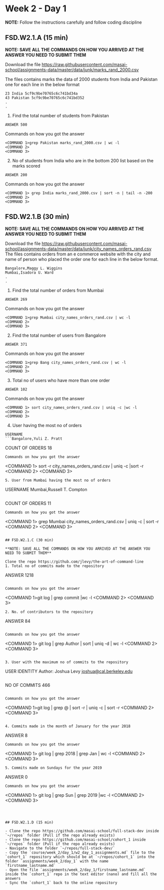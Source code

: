 # Week 2 - Day 1

**NOTE:** Follow the instructions carefully and follow coding discipline



## FSD.W2.1.A (15 min)

**NOTE: SAVE ALL THE COMMANDS ON HOW YOU ARRIVED AT THE ANSWER YOU NEED TO SUBMIT THEM**

Download the file https://raw.githubusercontent.com/masai-school/assignments-data/master/data/junk/marks_rand_2000.csv

The files contains marks the data of 2000 students from India and Pakistan one for each line in the below format

``` 
23 India 5cf9c9be70765c6c741bd34a
43 Pakistan 5cf9c9be70765c6c741bd352
.
.

```
1. Find the total number of students from Pakistan

```
ANSWER 500
```

Commands on how you got the answer

```
<COMMAND 1>grep Pakistan marks_rand_2000.csv | wc -l
<COMMAND 2>
<COMMAND 3>
```
2. No of students from India who are in the bottom 200 list based on the marks scored
```
ANSWER 200
```
Commands on how you got the answer

```
<COMMAND 1> grep India marks_rand_2000.csv | sort -n | tail -n -200
<COMMAND 2>
<COMMAND 3>
```


## FSD.W2.1.B (30 min)

**NOTE: SAVE ALL THE COMMANDS ON HOW YOU ARRIVED AT THE ANSWER YOU NEED TO SUBMIT THEM**

Download the file https://raw.githubusercontent.com/masai-school/assignments-data/master/data/junk/city_names_orders_rand.csv
The files contains orders from an e commerce website with the city and name of person who placed the order one for each line in the below format.

``` 
Bangalore,Maggy L. Wiggins
Mumbai,Isadora U. Ward
.
.

```

1. Find the total number of orders from Mumbai

```
ANSWER 269
```

Commands on how you got the answer

```
<COMMAND 1>grep Mumbai city_names_orders_rand.csv | wc -l
<COMMAND 2>
<COMMAND 3>
```
2. Find the total number of users from Bangalore

```
ANSWER 371
```

Commands on how you got the answer

```
<COMMAND 1>grep Bang city_names_orders_rand.csv | wc -l
<COMMAND 2>
<COMMAND 3>
```
3. Total no of users who have more than one order

```
ANSWER 102
```

Commands on how you got the answer

```
<COMMAND 1> sort city_names_orders_rand.csv | uniq -c |wc -l
<COMMAND 2>
<COMMAND 3>
```
4. User having the most no of orders
```
USERNAME
```Bangalore,Yuli Z. Pratt
```
COUNT OF ORDERS 18 
```
Commands on how you got the answer

```
<COMMAND 1> sort -r city_names_orders_rand.csv | uniq -c |sort -r
<COMMAND 2>
<COMMAND 3>
```
5. User from Mumbai having the most no of orders
```
USERNAME Mumbai,Russell T. Compton
```
```
COUNT OF ORDERS 11
```
Commands on how you got the answer

```
<COMMAND 1> grep Mumbai city_names_orders_rand.csv | uniq -c | sort -r
<COMMAND 2>
<COMMAND 3>
```

## FSD.W2.1.C (30 min)

**NOTE: SAVE ALL THE COMMANDS ON HOW YOU ARRIVED AT THE ANSWER YOU NEED TO SUBMIT THEM**

Clone the repo https://github.com/jlevy/the-art-of-command-line
1. Total no of commits made to the repository
```
ANSWER 1218
```

Commands on how you got the answer

```
<COMMAND 1>git log | grep commit |wc -l
<COMMAND 2>
<COMMAND 3>
```
2. No. of contributors to the repository
```
ANSWER 84
```

Commands on how you got the answer

```
<COMMAND 1> git log | grep Author | sort | uniq -d | wc -l
<COMMAND 2>
<COMMAND 3>
```

3. User with the maximum no of commits to the repository
```
USER IDENTITY   Author: Joshua Levy <joshua@cal.berkeley.edu>
```
```
NO OF COMMITS 
466
```

Commands on how you got the answer

```
<COMMAND 1>git log | grep @ | sort -r | uniq -c | sort -r
<COMMAND 2>
<COMMAND 3>
```

4. Commits made in the month of January for the year 2018
```
ANSWER 8
```
Commands on how you got the answer

```
<COMMAND 1> git log | grep 2018 | grep Jan | wc -l
<COMMAND 2>
<COMMAND 3>
```
5. Commits made on Sundays for the year 2019
```
ANSWER 0
```
Commands on how you got the answer

```
<COMMAND 1> git log | grep Sun | grep 2019 |wc -l
<COMMAND 2>
<COMMAND 3>
```



## FSD.W2.1.D (15 min)

- Clone the repo https://github.com/masai-school/full-stack-dev inside `~/repos` folder (Pull if the repo already exists)
- Clone the repo https://github.com/masai-school/cohort_1 inside `~/repos` folder (Pull if the repo already exists)
- Navigate to the folder `~/repos/full-stack-dev/`
- Copy the `course/week_2/day_1/w2_day_1_assignments.md` file to the `cohort_1` repository which should be at `~/repos/cohort_1` into the folder `assignments/week_2/day_1` with the name `firstname_lastname.md`
- Open the file `assignments/week_2/day_1/firstname_lastname.md` inside the `cohort_1` repo in the text editor (nano) and fill all the answers
- Sync the `cohort_1` back to the online repository